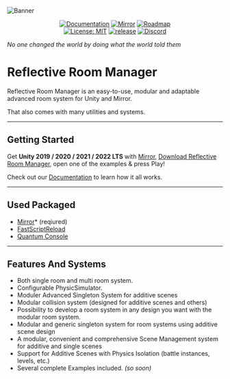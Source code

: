 ![Banner](https://github.com/ibrahimAlbyrk/Reflective-Room-Manager/assets/47694762/7c61e8fa-6162-493b-92eb-43b4bd7b8e88)
<p align="center">
  <a href="https://reflective-roommanager.gitbook.io/docs"><img src="https://img.shields.io/badge/docs-brightgreen.svg?style=for-the-badge&logo=gitbook&logoColor=white&colorA=000000&colorB=ffffff" alt="Documentation"></a>
  <a href="https://github.com/MirrorNetworking/Mirror"><img src="https://img.shields.io/badge/mirror-brightgreen.svg?style=for-the-badge&logo=unity&colorA=000000&colorB=ffffff" alt="Mirror"></a>
  <a href="https://trello.com/b/IyZs7NIi"><img src="https://img.shields.io/badge/roadmap-brightgreen.svg?style=for-the-badge&logo=trello&colorA=000000&colorB=ffffff" alt="Roadmap"></a>
  <br>
  <a href="https://github.com/ibrahimAlbyrk/Reflective-Room-Manager/blob/main/LICENSE"><img src="https://img.shields.io/badge/License-MIT-brightgreen.svg?style=for-the-badge&colorA=ffffff&colorB=gray" alt="License: MIT"></a>
  <a href="https://github.com/ibrahimAlbyrk/Reflective-Room-Manager/releases/latest"><img src="https://img.shields.io/badge/V1.0.0-brightgreen?style=for-the-badge&label=release&colorA=ffffff&colorB=gray" alt="release"></a>
  <a href="https://discord.gg/MMutVRg8Jg"><img src="https://img.shields.io/discord/1167179553836380270?style=for-the-badge&label=Discord&labelColor=white&color=gray" alt="Discord"></a>
</p>

*No one changed the world by doing what the world told them*

# Reflective Room Manager
Reflective Room Manager is an easy-to-use, modular and adaptable advanced room system for Unity and Mirror.

That also comes with many utilities and systems.

---
## Getting Started
Get **Unity 2019 / 2020 / 2021 / 2022 LTS** with [Mirror](https://github.com/MirrorNetworking/Mirror), [Download Reflective Room Manager](), open one of the examples & press Play!

Check out our [Documentation](https://reflective-roommanager.gitbook.io/docs) to learn how it all works.

---
## Used Packaged
- [Mirror](https://assetstore.unity.com/packages/tools/network/mirror-129321)* (reqiured)
- [FastScriptReload](https://assetstore.unity.com/packages/tools/utilities/fast-script-reload-239351)
- [Quantum Console](https://assetstore.unity.com/packages/tools/utilities/quantum-console-211046)

---
## Features And Systems
- Both single room and multi room system.
- Configurable PhysicSimulator.
- Moduler Advanced Singleton System for additive scenes
- Modular collision system (designed for additive scenes and others)
- Possibility to develop a room system in any design you want with the modular room system.
- Modular and generic singleton system for room systems using additive scene design
- A modular, convenient and comprehensive Scene Management system for additive and single scenes
- Support for Additive Scenes with Physics Isolation (battle instances, levels, etc.)
- Several complete Examples included. *(so soon)*
